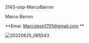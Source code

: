 
2143-oop-MarcoBarron

Marco Barron 

**Emai: Marcoleon1701@gmail.com **

![20220825_085543](https://user-images.githubusercontent.com/112139740/186804960-e6d975b2-7481-4a8e-9b2b-5fe4e3073d24.jpg)
